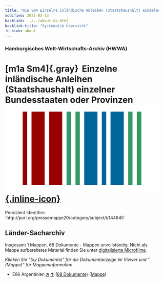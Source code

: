 ```yaml
---
title: "m1a Sm4 Einzelne inländische Anleihen (Staatshaushalt) einzelner Bundesstaaten oder Provinzen"
modified: 2021-03-13
backlink: ../../about.de.html
backlink-title: "Systematik-Übersicht"
fn-stub: about
---
```


### Hamburgisches Welt-Wirtschafts-Archiv (HWWA)

# [m1a Sm4]{.gray}&#8201; Einzelne inländische Anleihen (Staatshaushalt) einzelner Bundesstaaten oder Provinzen &#160; [![Wikidata](/images/Wikidata-logo.svg "Wikidata"){.inline-icon}](http://www.wikidata.org/entity/Q104700297)

<div class="hint">Persistent Identifier: `http://purl.org/pressemappe20/category/subject/i/144845`</div>







## Länder-Sacharchiv




Insgesamt 1 Mappen, 68 Dokumente - Mappen unvollständig.
Nicht als Mappe aufbereitetes Material finden Sie unter [digitalisierte Microfilme](/film/h1_sh.de.html).

_Klicken Sie "(xy Dokumente)" für die Dokumentanzeige im Viewer und "(Mappe)" für Mappeninformation._



- E86 Argentinien [**&nearr;**](../../../geo/i/141692/about.de.html "Argentinien (alle Mappen)") [**&uarr;**](../../../geo/about.de.html#E86 "Ländersystematik") (<a href="https://pm20.zbw.eu/iiifview/folder/sh/141692,144845" title="über: Argentinien : Einzelne inländische Anleihen (Staatshaushalt) einzelner Bundesstaaten oder Provinzen" target="_blank">68 Dokumente</a>) ([Mappe](../../../../folder/sh/1416xx/141692/1448xx/144845/about.de.html))








